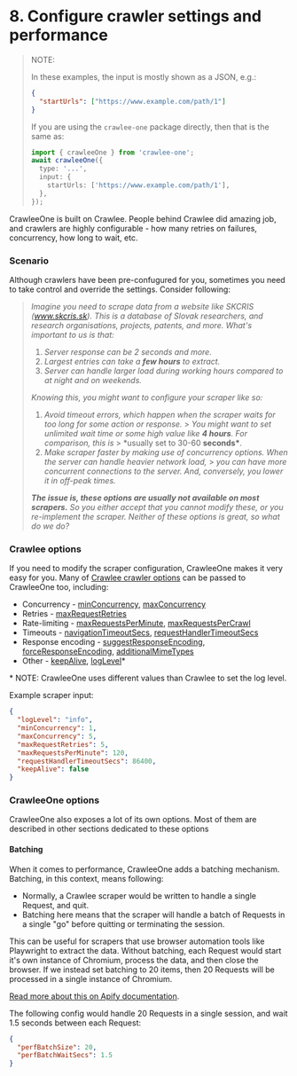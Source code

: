 # 8. Configure crawler settings and performance

> NOTE:
>
> In these examples, the input is mostly shown as a JSON, e.g.:
>
> ```json
> {
>   "startUrls": ["https://www.example.com/path/1"]
> }
> ```
>
> If you are using the `crawlee-one` package directly, then that is the same as:
>
> ```ts
> import { crawleeOne } from 'crawlee-one';
> await crawleeOne({
>   type: '...',
>   input: {
>     startUrls: ['https://www.example.com/path/1'],
>   },
> });
> ```

CrawleeOne is built on Crawlee. People behind Crawlee did amazing job, and crawlers
are highly configurable - how many retries on failures, concurrency, how long to wait, etc.

### Scenario

Although crawlers have been pre-confugured for you, sometimes you need to take control
and override the settings. Consider following:

> _Imagine you need to scrape data from a website like SKCRIS (www.skcris.sk). This is a database
> of Slovak researchers, and research organisations, projects, patents, and more. What's important to us is that:_
>
> 1. _Server response can be 2 seconds and more._
> 2. _Largest entries can take a **few hours** to extract._
> 3. _Server can handle larger load during working hours compared to at night and on weekends._
>
> _Knowing this, you might want to configure your scraper like so:_
>
> 1. _Avoid timeout errors, which happen when the scraper waits for too long for some action or response._ > _You might want to set unlimited wait time or some high value like **4 hours**. For comparison, this is_ > \*usually set to 30-60 **seconds\***.
> 2. _Make scraper faster by making use of concurrency options. When the server can handle heavier network load,_ > _you can have more concurrent connections to the server. And, conversely, you lower it in off-peak times._
>
> **_The issue is, these options are usually not available on most scrapers._** _So you either accept that you cannot modify these, or you re-implement the scraper. Neither of these options is great, so what do we do?_

### Crawlee options

If you need to modify the scraper configuration, CrawleeOne makes it very easy for you. Many of
[Crawlee crawler options](https://crawlee.dev/api/basic-crawler/interface/BasicCrawlerOptions)
can be passed to CrawleeOne too, including:

- Concurrency -
  [minConcurrency](https://crawlee.dev/api/basic-crawler/interface/BasicCrawlerOptions#minConcurrency),
  [maxConcurrency](https://crawlee.dev/api/basic-crawler/interface/BasicCrawlerOptions#maxConcurrency)
- Retries -
  [maxRequestRetries](https://crawlee.dev/api/basic-crawler/interface/BasicCrawlerOptions#maxRequestRetries)
- Rate-limiting -
  [maxRequestsPerMinute](https://crawlee.dev/api/basic-crawler/interface/BasicCrawlerOptions#maxRequestsPerMinute),
  [maxRequestsPerCrawl](https://crawlee.dev/api/basic-crawler/interface/BasicCrawlerOptions#maxRequestsPerCrawl)
- Timeouts -
  [navigationTimeoutSecs](https://crawlee.dev/api/browser-crawler/interface/BrowserCrawlerOptions#navigationTimeoutSecs),
  [requestHandlerTimeoutSecs](https://crawlee.dev/api/playwright-crawler/interface/PlaywrightCrawlerOptions#requestHandlerTimeoutSecs)
- Response encoding -
  [suggestResponseEncoding](https://crawlee.dev/api/http-crawler/interface/HttpCrawlerOptions#suggestResponseEncoding),
  [forceResponseEncoding](https://crawlee.dev/api/http-crawler/interface/HttpCrawlerOptions#forceResponseEncoding),
  [additionalMimeTypes](https://crawlee.dev/api/http-crawler/interface/HttpCrawlerOptions#additionalMimeTypes)
- Other -
  [keepAlive](https://crawlee.dev/api/http-crawler/interface/HttpCrawlerOptions#keepAlive),
  [logLevel](https://crawlee.dev/api/core/interface/ConfigurationOptions#logLevel)\*

\* NOTE: CrawleeOne uses different values than Crawlee to set the log level.

Example scraper input:

```json
{
  "logLevel": "info",
  "minConcurrency": 1,
  "maxConcurrency": 5,
  "maxRequestRetries": 5,
  "maxRequestsPerMinute": 120,
  "requestHandlerTimeoutSecs": 86400,
  "keepAlive": false
}
```

### CrawleeOne options

CrawleeOne also exposes a lot of its own options. Most of them are described in other sections dedicated to these options

#### Batching

When it comes to performance, CrawleeOne adds a batching mechanism. Batching, in this context, means following:

- Normally, a Crawlee scraper would be written to handle a single Request, and quit.
- Batching here means that the scraper will handle a batch of Requests in a single "go" before quitting or terminating the session.

This can be useful for scrapers that use browser automation tools like Playwright to extract the data. Without batching, each Request would start it's own instance of Chromium, process the data, and then close the browser. If we instead set batching to 20 items, then 20 Requests will be processed in a single instance of Chromium.

[Read more about this on Apify documentation](https://docs.apify.com/platform/actors/development/performance#batch-jobs-win-over-the-single-jobs).

The following config would handle 20 Requests in a single session, and wait 1.5 seconds between each Request:

```json
{
  "perfBatchSize": 20,
  "perfBatchWaitSecs": 1.5
}
```
